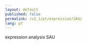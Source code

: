 ```yaml
---
layout: default
published: false
permalink: /v3_1/pt/expression/SAU/
lang: pt
---
```


expression analysis SAU
